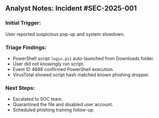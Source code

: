## Analyst Notes: Incident #SEC-2025-001

### Initial Trigger:
User reported suspicious pop-up and system slowdown.

### Triage Findings:
- PowerShell script `login.ps1` auto-launched from Downloads folder.
- User did not knowingly run script.
- Event ID 4688 confirmed PowerShell execution.
- VirusTotal showed script hash matched known phishing dropper.

### Next Steps:
- Escalated to SOC team.
- Quarantined the file and disabled user account.
- Scheduled phishing training follow-up.
